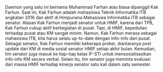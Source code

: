   Daemon yang satu ini bernama Muhammad Farhan atau biasa dipanggil Kak Farhun. Saat ini, Kak Farhun adalah mahasiswa Teknik Informatika ITB angkatan 2016 dan aktif di Himpunana Mahasiswa Informatika ITB sebagai senator. Alasan Kak Farhun menjadi senator untuk HMIF, karena dari TPB, Kak Farhun cukup aktif berkegiatan di pusat. Tapi, di HMIF, kepedulian terhadap pusat atau KM sangat minim. Namun, Kak Farhun merasa sebagai mahasiswa ITB, kita harus selalu up-to-date dengan info-info dari pusat.
  Sebagai senator, Kak Farhun memiliki beberapa proker, diantaranya post update dari KM di media sosial senator HMIF setiap akhir bulan. Kemudian, tim senator juga masuk ke tiap-tiap kelas IF-STI untuk mensosialisasikan info-info KM secara verbal. Selain itu, tim senator juga meminta evaluasi dari massa HMIF terhadap kinerja senator satu kali dalam satu semester.
